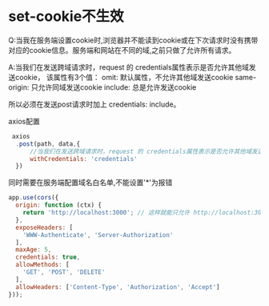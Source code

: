 # set-cookie不生效
Q:当我在服务端设置cookie时,浏览器并不能读到cookie或在下次请求时没有携带对应的cookie信息。服务端和网站在不同的域,之前只做了允许所有请求。

A:当我们在发送跨域请求时，request 的 credentials属性表示是否允许其他域发送cookie，
该属性有3个值：
omit: 默认属性，不允许其他域发送cookie
same-origin: 只允许同域发送cookie
include: 总是允许发送cookie

所以必须在发送post请求时加上 credentials: include。

axios配置
```js
 axios
  .post(path, data,{
      //当我们在发送跨域请求时，request 的 credentials属性表示是否允许其他域发送cookie，
      withCredentials: 'credentials'
  })
```
同时需要在服务端配置域名白名单,不能设置'*'为报错
```js
app.use(cors({
  origin: function (ctx) {
    return 'http://localhost:3000'; // 这样就能只允许 http://localhost:3000 这个域名的请求了
  },
  exposeHeaders: [
    'WWW-Authenticate', 'Server-Authorization'
  ],
  maxAge: 5,
  credentials: true,
  allowMethods: [
    'GET', 'POST', 'DELETE'
  ],
  allowHeaders: ['Content-Type', 'Authorization', 'Accept']
}));
```